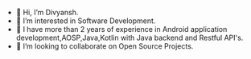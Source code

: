 - 👋 Hi, I’m Divyansh.
- 👀 I’m interested in Software Development.
- 🌱 I have more than 2 years of experience in Android application development,AOSP,Java,Kotlin with Java backend and Restful API's.
- 💞️ I’m looking to collaborate on Open Source Projects.

<!---
Divyansh9874/Divyansh9874 is a ✨ special ✨ repository because its `README.md` (this file) appears on your GitHub profile.
You can click the Preview link to take a look at your changes.
--->
